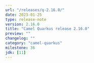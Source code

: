 ```yaml
---
url: "/releases/q-2.16.0/"
date: 2023-01-25
type: release-note
version: 2.16.0
title: "Camel Quarkus release 2.16.0"
preview: ""
changelog: ""
category: "camel-quarkus"
milestone: 36
jdk: [11]
---
```

